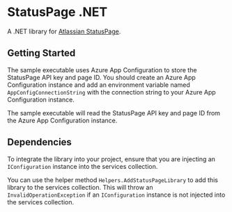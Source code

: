 # StatusPage .NET

A .NET library for [Atlassian StatusPage](https://www.atlassian.com/software/statuspage).

## Getting Started

The sample executable uses Azure App Configuration to store the StatusPage API key and page ID. You should
create an Azure App Configuration instance and add an environment variable named `AppConfigConnectionString`
with the connection string to your Azure App Configuration instance.

The sample executable will read the StatusPage API key and page ID from the Azure App Configuration instance.

## Dependencies

To integrate the library into your project, ensure that you are injecting an `IConfiguration` instance into the
services collection. 

You can use the helper method `Helpers.AddStatusPageLibrary` to add this library to the services collection. This will throw
an `InvalidOperationException` if an `IConfiguration` instance is not injected into the services collection.